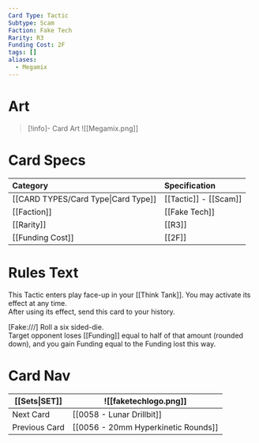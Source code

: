```yaml
---
Card Type: Tactic
Subtype: Scam
Faction: Fake Tech
Rarity: R3
Funding Cost: 2F
tags: []
aliases:
  - Megamix
---
```

# Art

> [!info]- Card Art
> ![[Megamix.png]]

# Card Specs

| Category | Specification| 
| :--- | :--- |
| [[CARD TYPES/Card Type\|Card Type]] | [[Tactic]] - [[Scam]] |  
| [[Faction]] | [[Fake Tech]] | 
| [[Rarity]] | [[R3]] |  
| [[Funding Cost]] | [[2F]] |  

# Rules Text  

This Tactic enters play face-up in your [[Think Tank]]. You may activate its effect at any time.  
After using its effect, send this card to your history.  

[Fake:///] Roll a six sided-die.   
Target opponent loses [[Funding]] equal to half of that amount (rounded down), and you gain Funding equal to the Funding lost this way.  


# Card Nav

| [[Sets\|SET]]           | ![[faketechlogo.png]]          |
| ------------- | ------------------------------ |
| Next Card     | [[0058 - Lunar Drillbit]] |
| Previous Card | [[0056 - 20mm Hyperkinetic Rounds]]         |

